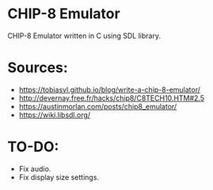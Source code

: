 # CHIP-8 Emulator
CHIP-8 Emulator written in C using SDL library.
# Sources:
- https://tobiasvl.github.io/blog/write-a-chip-8-emulator/
- http://devernay.free.fr/hacks/chip8/C8TECH10.HTM#2.5
- https://austinmorlan.com/posts/chip8_emulator/
- https://wiki.libsdl.org/
# TO-DO:
- Fix audio.
- Fix display size settings.

